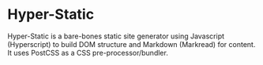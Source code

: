 # Hyper-Static

Hyper-Static is a bare-bones static site generator using Javascript (Hyperscript) to build DOM structure and Markdown (Markread) for content. It uses PostCSS as a CSS pre-processor/bundler.
